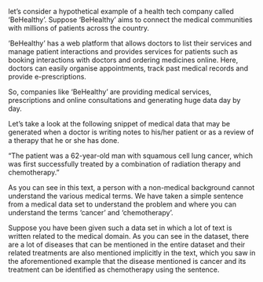 let’s consider a hypothetical example of a health tech company called ‘BeHealthy’. Suppose ‘BeHealthy’ aims to connect the medical communities with millions of patients across the country. 

 

‘BeHealthy’ has a web platform that allows doctors to list their services and manage patient interactions and provides services for patients such as booking interactions with doctors and ordering medicines online. Here, doctors can easily organise appointments, track past medical records and provide e-prescriptions.

 

So, companies like ‘BeHealthy’ are providing medical services, prescriptions and online consultations and generating huge data day by day.

 

Let’s take a look at the following snippet of medical data that may be generated when a doctor is writing notes to his/her patient or as a review of a therapy that he or she has done.

 

“The patient was a 62-year-old man with squamous cell lung cancer, which was first successfully treated by a combination of radiation therapy and chemotherapy.”

 

As you can see in this text, a person with a non-medical background cannot understand the various medical terms. We have taken a simple sentence from a medical data set to understand the problem and where you can understand the terms ‘cancer’ and ‘chemotherapy’. 

 

Suppose you have been given such a data set in which a lot of text is written related to the medical domain. As you can see in the dataset, there are a lot of diseases that can be mentioned in the entire dataset and their related treatments are also mentioned implicitly in the text, which you saw in the aforementioned example that the disease mentioned is cancer and its treatment can be identified as chemotherapy using the sentence.
